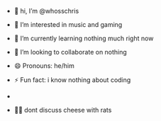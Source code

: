 - 👋 hi, I’m @whosschris
- 👀 I’m interested in music and gaming 
- 🌱 I’m currently learning nothing much right now 
- 💞️ I’m looking to collaborate on nothing

- 😄 Pronouns: he/him 
- ⚡ Fun fact: i know nothing about coding
-
- 🐀🧀 dont discuss cheese with rats
<!---
whosschris/whosschris is a ✨ special ✨ repository because its `README.md` (this file) appears on your GitHub profile.
You can click the Preview link to take a look at your changes.
--->
